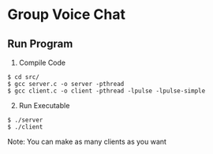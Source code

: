 # Group Voice Chat

## Run Program
1. Compile Code  
```
$ cd src/
$ gcc server.c -o server -pthread
$ gcc client.c -o client -pthread -lpulse -lpulse-simple
```
2. Run Executable  
```
$ ./server
$ ./client
```
Note: You can make as many clients as you want
